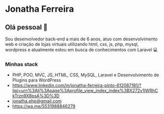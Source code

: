 # Jonatha Ferreira

## Olá pessoal 👋
Sou desenvolvedor back-end a mais de 6 anos, atuo com desenvolvimento web e criação de lojas virtuais utilizando html, css, js, php, mysql, wordpress e atualmente estou em busca de conhecimentos com Laravel :computer:

### Minhas stack
- PHP, POO, MVC, JS, HTML, CSS, MySQL, Laravel e Desenvolvimento de Plugins para WordPress
- https://www.linkedin.com/in/jonatha-ferreira-pinto-612087181/?lipi=urn%3Ali%3Apage%3Aprofile_view_index_index%3BX272v1lWRhCkTrzn9X8psA%3D%3D
- jonatha.php@gmail.com
- https://wa.me/5531988846279
